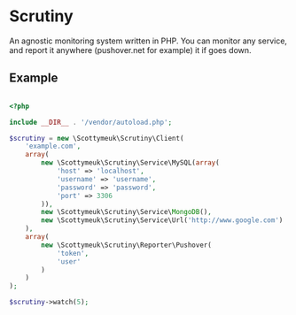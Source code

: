 Scrutiny
=======

An agnostic monitoring system written in PHP. You can monitor any service, and report it anywhere (pushover.net for example) it if goes down. 

## Example

```php

<?php

include __DIR__ . '/vendor/autoload.php';

$scrutiny = new \Scottymeuk\Scrutiny\Client(
    'example.com',
    array(
        new \Scottymeuk\Scrutiny\Service\MySQL(array(
            'host' => 'localhost',
            'username' => 'username',
            'password' => 'password',
            'port' => 3306
        )),
        new \Scottymeuk\Scrutiny\Service\MongoDB(),
        new \Scottymeuk\Scrutiny\Service\Url('http://www.google.com')
    ),
    array(
        new \Scottymeuk\Scrutiny\Reporter\Pushover(
            'token',
            'user'
        )
    )
);

$scrutiny->watch(5);

```
